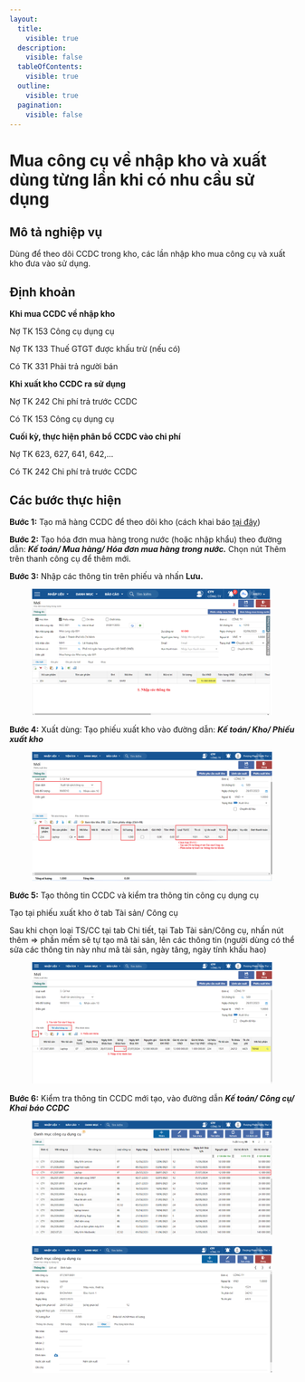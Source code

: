 ```yaml
---
layout:
  title:
    visible: true
  description:
    visible: false
  tableOfContents:
    visible: true
  outline:
    visible: true
  pagination:
    visible: false
---
```


# Mua công cụ về nhập kho và xuất dùng từng lần khi có nhu cầu sử dụng

## Mô tả nghiệp vụ

Dùng để theo dõi CCDC trong kho, các lần nhập kho mua công cụ và xuất kho đưa vào sử dụng.

## Định khoản

**Khi mua CCDC về nhập kho**

Nợ TK 153 Công cụ dụng cụ

Nợ TK 133 Thuế GTGT được khấu trừ (nếu có)

Có TK 331 Phải trả người bán

**Khi xuất kho CCDC ra sử dụng**

Nợ TK 242 Chi phí trả trước CCDC

Có TK 153 Công cụ dụng cụ

**Cuối kỳ, thực hiện phân bổ CCDC vào chi phí**

Nợ TK 623, 627, 641, 642,...

Có TK 242 Chi phí trả trước CCDC

## Các bước thực hiện

**Bước 1:** Tạo mã hàng CCDC để theo dõi kho (cách khai báo [tại đây](http://127.0.0.1:5000/s/NDvWpUAT9wOtqvTcVGdL/ban-hang-si/tao-thong-tin-san-pham))

**Bước 2:** Tạo hóa đơn mua hàng trong nước (hoặc nhập khẩu) theo đường dẫn: _**Kế toán/ Mua hàng/ Hóa đơn mua hàng trong nước.**_ Chọn nút Thêm trên thanh công cụ để thêm mới.

**Bước 3:** Nhập các thông tin trên phiếu và nhấn **Lưu.**

<figure><img src="../../.gitbook/assets/mua CCDC6.png" alt=""><figcaption></figcaption></figure>

**Bước 4:** Xuất dùng: Tạo phiếu xuất kho vào đường dẫn: _**Kế toán/ Kho/ Phiếu xuất kho**_

<figure><img src="../../.gitbook/assets/ccdc từng lần.png" alt=""><figcaption></figcaption></figure>

**Bước 5:** Tạo thông tin CCDC và kiểm tra thông tin công cụ dụng cụ

Tạo tại phiếu xuất kho ở tab Tài sản/ Công cụ

Sau khi chọn loại TS/CC tại tab Chi tiết, tại Tab Tài sản/Công cụ, nhấn nút thêm => phần mềm sẽ tự tạo mã tài sản, lên các thông tin (người dùng có thể sửa các thông tin này như mã tài sản, ngày tăng, ngày tính khấu hao)

<figure><img src="../../.gitbook/assets/ccdc từng lần1.png" alt=""><figcaption></figcaption></figure>

**Bước 6:** Kiểm tra thông tin CCDC mới tạo, vào đường dẫn _**Kế toán/ Công cụ/ Khai báo CCDC**_

<figure><img src="../../.gitbook/assets/ccdc từng lần2.png" alt=""><figcaption></figcaption></figure>

<figure><img src="../../.gitbook/assets/ccdc từng lần3.png" alt=""><figcaption></figcaption></figure>

